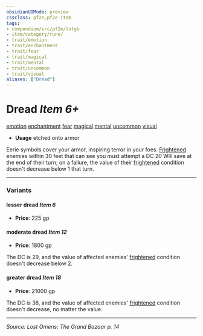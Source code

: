 ```yaml
---
obsidianUIMode: preview
cssclass: pf2e,pf2e-item
tags:
- compendium/src/pf2e/lotgb
- item/category/rune/
- trait/emotion
- trait/enchantment
- trait/fear
- trait/magical
- trait/mental
- trait/uncommon
- trait/visual
aliases: ["Dread"]
---
```

# Dread *Item 6+*  
[emotion](emotion.md "Emotion Effect Trait")  [enchantment](enchantment.md "Enchantment School Trait")  [fear](Reference/Rules/Traits/fear.md "Fear Effect Trait")  [magical](magical.md "Magical Item Trait")  [mental](mental.md "Mental Effect Trait")  [uncommon](uncommon.md "Uncommon Rarity Trait")  [visual](visual.md "Visual Effect Trait")  

- **Usage** etched onto armor

Eerie symbols cover your armor, inspiring terror in your foes. [Frightened](conditions.md#Frightened) enemies within 30 feet that can see you must attempt a DC 20 Will save at the end of their turn; on a failure, the value of their [frightened](conditions.md#Frightened) condition doesn't decrease below 1 that turn.

---

### Variants

#### lesser dread *Item 6*

- **Price**: 225 gp

#### moderate dread *Item 12*

- **Price**: 1800 gp

The DC is 29, and the value of affected enemies' [frightened](conditions.md#Frightened) condition doesn't decrease below 2.

#### greater dread *Item 18*

- **Price**: 21000 gp

The DC is 38, and the value of affected enemies' [frightened](conditions.md#Frightened) condition doesn't decrease, no matter the value.

---
*Source: Lost Omens: The Grand Bazaar p. 14*